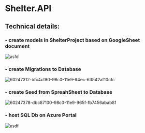 # Shelter.API

## Technical details:

### - create models in ShelterProject based on GoogleSheet document
![asfd](https://user-images.githubusercontent.com/30668073/60247262-a58af180-98c0-11e9-8a45-bf79f56804d4.PNG)

### - create Migrations to Database
![60247312-bfc4cf80-98c0-11e9-94ec-63542af10cfc](https://user-images.githubusercontent.com/30668073/60336342-5f0cc400-99a0-11e9-9ddc-e574fe8da153.png)

### - create Seed from SpreahSheet to Database
![60247378-dbc87100-98c0-11e9-965f-fb7456abab81](https://user-images.githubusercontent.com/30668073/60336390-82d00a00-99a0-11e9-91d7-5eb5ee2eaaea.png)

### - host SQL Db on Azure Portal
![asdf](https://user-images.githubusercontent.com/30668073/60248037-18e13300-98c2-11e9-9b1c-376e244c2949.PNG)
